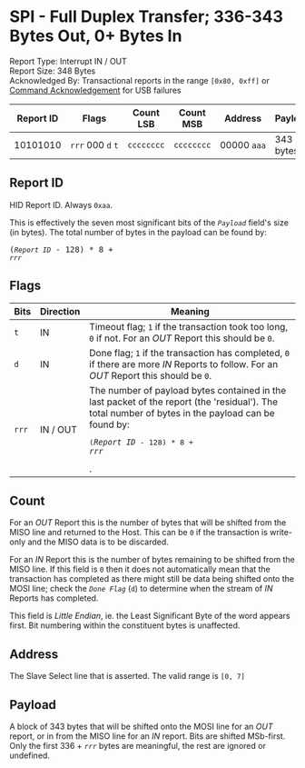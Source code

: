
# SPI - Full Duplex Transfer; 336-343 Bytes Out, 0+ Bytes In
Report Type: Interrupt IN / OUT<br />
Report Size: 348 Bytes<br />
Acknowledged By: Transactional reports in the range `[0x80, 0xff]` or [Command Acknowledgement](0x01.md) for USB failures

| Report ID | Flags                                    | Count LSB  | Count MSB  | Address          | Payload  |
|-----------|------------------------------------------|------------|------------|------------------|----------|
| 10101010 | `rrr`&nbsp;000&nbsp;`d`&nbsp;`t` | `cccccccc` | `cccccccc` | 00000&nbsp;`aaa` | 343 bytes  |

## Report ID
HID Report ID.  Always `0xaa`.

This is effectively the seven most significant bits of the *`Payload`* field's size (in bytes).  The total number of bytes in the payload can be found by: <pre>(*`Report ID`* - 128) * 8 + *`rrr`*</pre>

## Flags

| Bits  | Direction | Meaning |
|-------|-----------|---------|
| `t`   | IN        | Timeout flag; `1` if the transaction took too long, `0` if not.  For an *OUT* Report this should be `0`. |
| `d`   | IN        | Done flag; `1` if the transaction has completed, `0` if there are more *IN* Reports to follow.  For an *OUT* Report this should be `0`. |
| `rrr` | IN / OUT  | The number of payload bytes contained in the last packet of the report (the 'residual').  The total number of bytes in the payload can be found by: <pre>(*`Report ID`* - 128) * 8 + *`rrr`*</pre>. |

## Count
For an *OUT* Report this is the number of bytes that will be shifted from the MISO line and returned to the Host.  This can be `0` if the transaction is write-only
and the MISO data is to be discarded.

For an *IN* Report this is the number of bytes remaining to be shifted from the MISO line.  If this field is `0` then it does not automatically mean that the
transaction has completed as there might still be data being shifted onto the MOSI line; check the *`Done Flag`* (`d`) to determine when the stream of *IN*
Reports has completed.

This field is *Little Endian*, ie. the Least Significant Byte of the word appears first.  Bit numbering within the constituent bytes is unaffected.

## Address
The Slave Select line that is asserted.  The valid range is `[0, 7]`

## Payload
A block of 343 bytes that will be shifted onto the MOSI line for an *OUT* report, or in from the MISO line for an *IN* report.  Bits are shifted MSb-first.  Only the first 336 + *`rrr`* bytes are meaningful, the rest are ignored or undefined.

